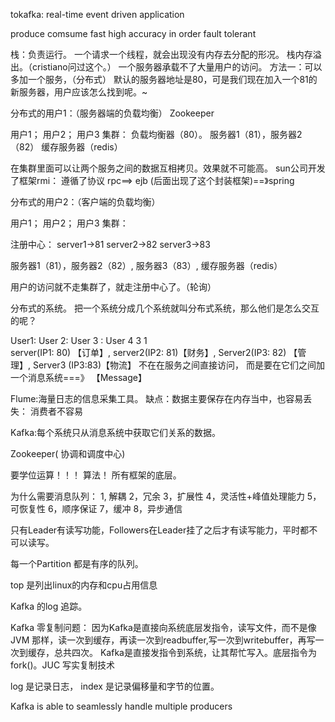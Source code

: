 tokafka: real-time event driven application

produce comsume
fast
high accuracy
in order
fault tolerant


栈：负责运行。
一个请求一个线程，就会出现没有内存去分配的形况。 栈内存溢出。（cristiano问过这个。）
一个服务器承载不了大量用户的访问。
方法一：可以多加一个服务，（分布式）
默认的服务器地址是80，可是我们现在加入一个81的新服务器，用户应该怎么找到呢。~

分布式的用户1：（服务器端的负载均衡） Zookeeper

用户1； 用户2； 用户3
集群：
负载均衡器（80）。
服务器1（81），服务器2（82）
缓存服务器（redis）

在集群里面可以让两个服务之间的数据互相拷贝。效果就不可能高。
sun公司开发了框架rmi： 遵循了协议 rpc==> ejb (后面出现了这个封装框架)==》spring

分布式的用户2：（客户端的负载均衡）

用户1； 用户2； 用户3
集群：

注册中心：
server1->81
server2->82
server3->83

服务器1（81），服务器2（82）, 服务器3（83）,
缓存服务器（redis）

 用户的访问就不走集群了，就走注册中心了。（轮询）

 分布式的系统。 把一个系统分成几个系统就叫分布式系统，那么他们是怎么交互的呢？

 User1: User 2: User 3 :     User 4
    3                            1                
 server(IP1: 80) 【订单】,     server2(IP2: 81)【财务】,  Server2(IP3: 82) 【管理】, Server3 (IP3:83)【物流】
 不在在服务之间直接访问， 而是要在它们之间加一个消息系统===》 【Message】


 Flume:海量日志的信息采集工具。 缺点：数据主要保存在内存当中，也容易丢失： 消费者不容易


Kafka:每个系统只从消息系统中获取它们关系的数据。

Zookeeper( 协调和调度中心)

要学位运算！！！ 算法！ 所有框架的底层。

 为什么需要消息队列：
 1, 解耦
 2，冗余
 3，扩展性
 4，灵活性+峰值处理能力
 5，可恢复性
 6，顺序保证
 7，缓冲
 8，异步通信
 
 只有Leader有读写功能，Followers在Leader挂了之后才有读写能力，平时都不可以读写。

 每一个Partition 都是有序的队列。

 top 是列出linux的内存和cpu占用信息

 Kafka 的log 追踪。

 Kafka 零复制问题：
 因为Kafka是直接向系统底层发指令，读写文件，而不是像JVM 那样，读一次到缓存，再读一次到readbuffer,写一次到writebuffer，再写一次到缓存，总共四次。
 Kafka是直接发指令到系统，让其帮忙写入。底层指令为 fork()。JUC 写实复制技术

 log 是记录日志，
 index 是记录偏移量和字节的位置。


Kafka is able to seamlessly handle multiple producers